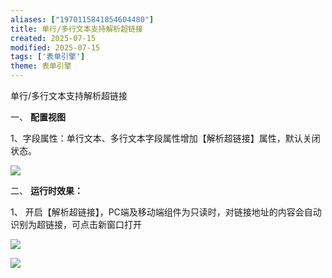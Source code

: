 ```yaml
---
aliases: ["1970115841854604480"]
title: 单行/多行文本支持解析超链接
created: 2025-07-15
modified: 2025-07-15
tags: ['表单引擎']
theme: 表单引擎
---
```


单行/多行文本支持解析超链接

一、 **配置视图**

1、字段属性：单行文本、多行文本字段属性增加【解析超链接】属性，默认关闭状态。

![](91ddcd2a829e66688b35ef0fcfa62b8c.jpg)

二、 **运行时效果：**

1、 开启【解析超链接】，PC端及移动端组件为只读时，对链接地址的内容会自动识别为超链接，可点击新窗口打开

![](6e01d7bb379491716b3bf898adf28313.jpg)

![](3dfd361b4346662850e34abda6f72e51.jpg)